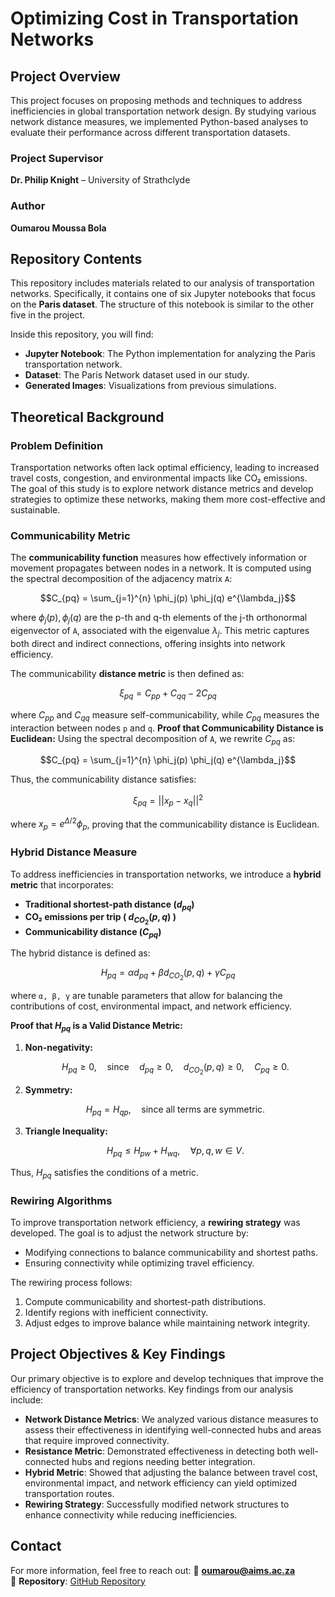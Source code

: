 # Optimizing Cost in Transportation Networks

## Project Overview
This project focuses on proposing methods and techniques to address inefficiencies in global transportation network design. By studying various network distance measures, we implemented Python-based analyses to evaluate their performance across different transportation datasets.

### Project Supervisor
**Dr. Philip Knight** – University of Strathclyde

### Author
**Oumarou Moussa Bola**

## Repository Contents
This repository includes materials related to our analysis of transportation networks. Specifically, it contains one of six Jupyter notebooks that focus on the **Paris dataset**. The structure of this notebook is similar to the other five in the project.

Inside this repository, you will find:
- **Jupyter Notebook**: The Python implementation for analyzing the Paris transportation network.
- **Dataset**: The Paris Network dataset used in our study.
- **Generated Images**: Visualizations from previous simulations.

## Theoretical Background

### Problem Definition
Transportation networks often lack optimal efficiency, leading to increased travel costs, congestion, and environmental impacts like CO₂ emissions. The goal of this study is to explore network distance metrics and develop strategies to optimize these networks, making them more cost-effective and sustainable.

### Communicability Metric
The **communicability function** measures how effectively information or movement propagates between nodes in a network. It is computed using the spectral decomposition of the adjacency matrix `A`:
   
   ```math
   C_{pq} = \sum_{j=1}^{n} \phi_j(p) \phi_j(q) e^{\lambda_j}
   ```
   
where $ϕ_j(p), ϕ_j(q)$ are the p-th and q-th elements of the j-th orthonormal eigenvector of `A`, associated with the eigenvalue $λ_j$. This metric captures both direct and indirect connections, offering insights into network efficiency.

The communicability **distance metric** is then defined as:
   
   ```math
   \xi_{pq} = C_{pp} + C_{qq} - 2C_{pq}
   ```
   
where $C_{pp}$ and $C_{qq}$ measure self-communicability, while $C_{pq}$ measures the interaction between nodes `p` and `q`. 
**Proof that Communicability Distance is Euclidean:**
Using the spectral decomposition of `A`, we rewrite $C_{pq}$ as:
   
   ```math
   C_{pq} = \sum_{j=1}^{n} \phi_j(p) \phi_j(q) e^{\lambda_j}
   ```
   
Thus, the communicability distance satisfies:
   
   ```math
   \xi_{pq} = ||x_p - x_q||^2
   ```
   
where $x_p = e^{\Delta/2} \phi_p$, proving that the communicability distance is Euclidean.

### Hybrid Distance Measure
To address inefficiencies in transportation networks, we introduce a **hybrid metric** that incorporates:
- **Traditional shortest-path distance ($d_{pq}$)**
- **CO₂ emissions per trip ( $d_{CO_2}(p, q)$ )**
- **Communicability distance ($C_{pq}$)**

The hybrid distance is defined as:
   
   ```math
   H_{pq} = \alpha d_{pq} + \beta d_{CO_2}(p, q) + \gamma C_{pq}
   ```
   
where `α, β, γ` are tunable parameters that allow for balancing the contributions of cost, environmental impact, and network efficiency.

**Proof that $H_{pq}$ is a Valid Distance Metric:**
1. **Non-negativity:**
   
   ```math
   H_{pq} \geq 0, \quad \text{since} \quad d_{pq} \geq 0, \quad d_{CO_2}(p, q) \geq 0, \quad C_{pq} \geq 0.
   ```
   
2. **Symmetry:**
   
   ```math
   H_{pq} = H_{qp}, \quad \text{since all terms are symmetric.}
   ```
   
3. **Triangle Inequality:**
   
   ```math
   H_{pq} \leq H_{pw} + H_{wq}, \quad \forall p, q, w \in V.
   ```
   
Thus, $H_{pq}$ satisfies the conditions of a metric.

### Rewiring Algorithms
To improve transportation network efficiency, a **rewiring strategy** was developed. The goal is to adjust the network structure by:
- Modifying connections to balance communicability and shortest paths.
- Ensuring connectivity while optimizing travel efficiency.

The rewiring process follows:
   
   1. Compute communicability and shortest-path distributions.
   2. Identify regions with inefficient connectivity.
   3. Adjust edges to improve balance while maintaining network integrity.

## Project Objectives & Key Findings
Our primary objective is to explore and develop techniques that improve the efficiency of transportation networks. Key findings from our analysis include:

- **Network Distance Metrics**: We analyzed various distance measures to assess their effectiveness in identifying well-connected hubs and areas that require improved connectivity.
- **Resistance Metric**: Demonstrated effectiveness in detecting both well-connected hubs and regions needing better integration.
- **Hybrid Metric**: Showed that adjusting the balance between travel cost, environmental impact, and network efficiency can yield optimized transportation routes.
- **Rewiring Strategy**: Successfully modified network structures to enhance connectivity while reducing inefficiencies.

## Contact
For more information, feel free to reach out:
📧 **oumarou@aims.ac.za**  
🔗 **Repository**: [GitHub Repository](https://github.com/OMB227/Oumarou-AIMS-Project-Repository.git)


